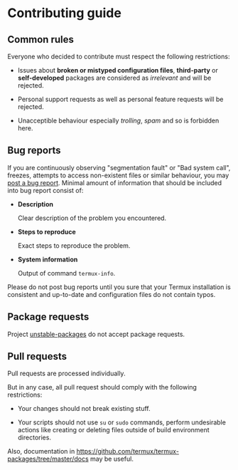 # Contributing guide

## Common rules

Everyone who decided to contribute must respect the following restrictions:

 - Issues about **broken or mistyped configuration files**, **third-party** or **self-developed** packages are considered as *irrelevant* and will be rejected.

 - Personal support requests as well as personal feature requests will be rejected.
 
 - Unacceptible behaviour especially *trolling*, *spam* and so is forbidden here.

## Bug reports

If you are continuously observing "segmentation fault" or "Bad system call", freezes, attempts to access non-existent files or similar behaviour, you may [post a bug report](https://github.com/termux/unstable-packages/issues/new?template=bug_report.md). Minimal amount of information that should be included into bug report consist of:

 - **Description**

   Clear description of the problem you encountered.

 - **Steps to reproduce**

   Exact steps to reproduce the problem.

 - **System information**

   Output of command `termux-info`.

Please do not post bug reports until you sure that your Termux installation is consistent and up-to-date and configuration files do not contain typos.

## Package requests

Project [unstable-packages](https://github.com/termux/unstable-packages) do not accept package requests.

## Pull requests

Pull requests are processed individually.

But in any case, all pull request should comply with the following restrictions:

 - Your changes should not break existing stuff.
 
 - Your scripts should not use `su` or `sudo` commands, perform undesirable actions like creating or deleting files outside of build environment directories.

Also, documentation in https://github.com/termux/termux-packages/tree/master/docs may be useful.
